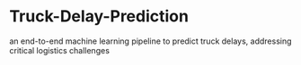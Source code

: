 # Truck-Delay-Prediction
an end-to-end machine learning pipeline to predict truck delays, addressing critical logistics challenges
